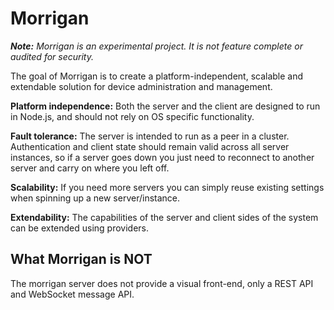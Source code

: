 # Morrigan
_**Note:** Morrigan is an experimental project. It is not feature complete or audited for security._

The goal of Morrigan is to create a platform-independent, scalable and extendable solution for device administration and management.

**Platform independence:** Both the server and the client are designed to run in Node.js, and should not rely on OS specific functionality.

**Fault tolerance:** The server is intended to run as a peer in a cluster. Authentication and client state should remain valid across all server instances, so if a server goes down you just need to reconnect to another server and carry on where you left off.

**Scalability:** If you need more servers you can simply reuse existing settings when spinning up a new server/instance.

**Extendability:** The capabilities of the server and client sides of the system can be extended using providers.

## What Morrigan is NOT
The morrigan server does not provide a visual front-end, only a REST API and WebSocket message API.
